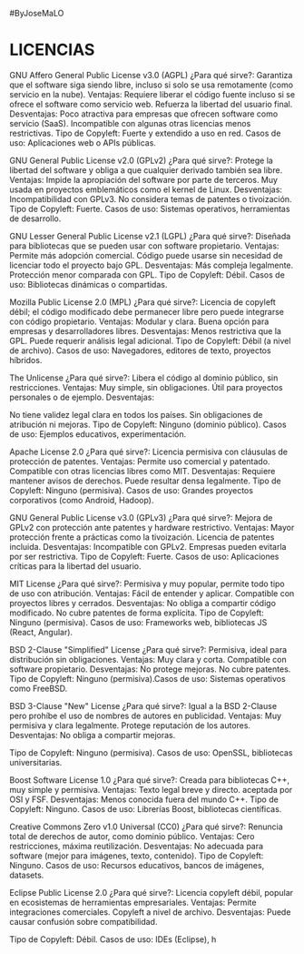#ByJoseMaLO

# LICENCIAS
GNU Affero General Public License v3.0 (AGPL)
¿Para qué sirve?: Garantiza que el software siga siendo libre, incluso si solo se usa remotamente (como servicio en la nube).
Ventajas:
Requiere liberar el código fuente incluso si se ofrece el software como servicio web.
Refuerza la libertad del usuario final.
Desventajas:
Poco atractiva para empresas que ofrecen software como servicio (SaaS).
Incompatible con algunas otras licencias menos restrictivas.
Tipo de Copyleft: Fuerte y extendido a uso en red.
Casos de uso: Aplicaciones web o APIs públicas.

GNU General Public License v2.0 (GPLv2)
¿Para qué sirve?: Protege la libertad del software y obliga a que cualquier derivado también sea libre.
Ventajas:
Impide la apropiación del software por parte de terceros.
Muy usada en proyectos emblemáticos como el kernel de Linux.
Desventajas:
Incompatibilidad con GPLv3.
No considera temas de patentes o tivoización.
Tipo de Copyleft: Fuerte.
Casos de uso: Sistemas operativos, herramientas de desarrollo.






GNU Lesser General Public License v2.1 (LGPL)
¿Para qué sirve?: Diseñada para bibliotecas que se pueden usar con software propietario.
Ventajas:
Permite más adopción comercial.
Código puede usarse sin necesidad de licenciar todo el proyecto bajo GPL.
Desventajas:
Más compleja legalmente.
Protección menor comparada con GPL.
Tipo de Copyleft: Débil.
Casos de uso: Bibliotecas dinámicas o compartidas.

Mozilla Public License 2.0 (MPL)
¿Para qué sirve?: Licencia de copyleft débil; el código modificado debe permanecer libre pero puede integrarse con código propietario.
Ventajas:
Modular y clara.
Buena opción para empresas y desarrolladores libres.
Desventajas:
Menos restrictiva que la GPL.
Puede requerir análisis legal adicional.
Tipo de Copyleft: Débil (a nivel de archivo).
Casos de uso: Navegadores, editores de texto, proyectos híbridos.

The Unlicense
¿Para qué sirve?: Libera el código al dominio público, sin restricciones.
Ventajas:
Muy simple, sin obligaciones.
Útil para proyectos personales o de ejemplo.
Desventajas:

No tiene validez legal clara en todos los países.
Sin obligaciones de atribución ni mejoras.
Tipo de Copyleft: Ninguno (dominio público).
Casos de uso: Ejemplos educativos, experimentación.

Apache License 2.0
¿Para qué sirve?: Licencia permisiva con cláusulas de protección de patentes.
Ventajas:
Permite uso comercial y patentado.
Compatible con otras licencias libres como MIT.
Desventajas:
Requiere mantener avisos de derechos.
Puede resultar densa legalmente.
Tipo de Copyleft: Ninguno (permisiva).
Casos de uso: Grandes proyectos corporativos (como Android, Hadoop).

GNU General Public License v3.0 (GPLv3)
¿Para qué sirve?: Mejora de GPLv2 con protección ante patentes y hardware restrictivo.
Ventajas:
Mayor protección frente a prácticas como la tivoización.
Licencia de patentes incluida.
Desventajas:
Incompatible con GPLv2.
Empresas pueden evitarla por ser restrictiva.
Tipo de Copyleft: Fuerte.
Casos de uso: Aplicaciones críticas para la libertad del usuario.




MIT License
¿Para qué sirve?: Permisiva y muy popular, permite todo tipo de uso con atribución.
Ventajas:
Fácil de entender y aplicar.
Compatible con proyectos libres y cerrados.
Desventajas:
No obliga a compartir código modificado.
No cubre patentes de forma explícita.
Tipo de Copyleft: Ninguno (permisiva).
Casos de uso: Frameworks web, bibliotecas JS (React, Angular).

BSD 2-Clause "Simplified" License
¿Para qué sirve?: Permisiva, ideal para distribución sin obligaciones.
Ventajas:
Muy clara y corta.
Compatible con software propietario.
Desventajas:
No protege mejoras.
No cubre patentes.
Tipo de Copyleft: Ninguno (permisiva).Casos de uso: Sistemas operativos como FreeBSD.

BSD 3-Clause "New" License
¿Para qué sirve?: Igual a la BSD 2-Clause pero prohíbe el uso de nombres de autores en publicidad.
Ventajas:
Muy permisiva y clara legalmente.
Protege reputación de los autores.
Desventajas:
No obliga a compartir mejoras.

Tipo de Copyleft: Ninguno (permisiva).
Casos de uso: OpenSSL, bibliotecas universitarias.

Boost Software License 1.0
¿Para qué sirve?: Creada para bibliotecas C++, muy simple y permisiva.
Ventajas:
Texto legal breve y directo.
aceptada por OSI y FSF.
Desventajas:
Menos conocida fuera del mundo C++.
Tipo de Copyleft: Ninguno.
Casos de uso: Librerías Boost, bibliotecas científicas.

Creative Commons Zero v1.0 Universal (CC0)
¿Para qué sirve?: Renuncia total de derechos de autor, como dominio público.
Ventajas:
Cero restricciones, máxima reutilización.
Desventajas:
No adecuada para software (mejor para imágenes, texto, contenido).
Tipo de Copyleft: Ninguno.
Casos de uso: Recursos educativos, bancos de imágenes, datasets.

Eclipse Public License 2.0
¿Para qué sirve?: Licencia copyleft débil, popular en ecosistemas de herramientas empresariales.
Ventajas:
Permite integraciones comerciales.
Copyleft a nivel de archivo.
Desventajas:
Puede causar confusión sobre compatibilidad.

Tipo de Copyleft: Débil.
Casos de uso: IDEs (Eclipse), h
